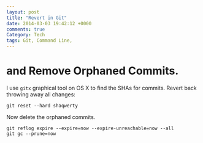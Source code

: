 ```yaml
---
layout: post
title: "Revert in Git"
date: 2014-03-03 19:42:12 +0000
comments: true
Category: Tech
tags: Git, Command Line,
---
```


and Remove Orphaned Commits.
==

I use `gitx` graphical tool on OS X to find the SHAs for commits. Revert back throwing away all changes:

    git reset --hard shaqwerty      

Now delete the orphaned commits.

    git reflog expire --expire=now --expire-unreachable=now --all
    git gc --prune=now
